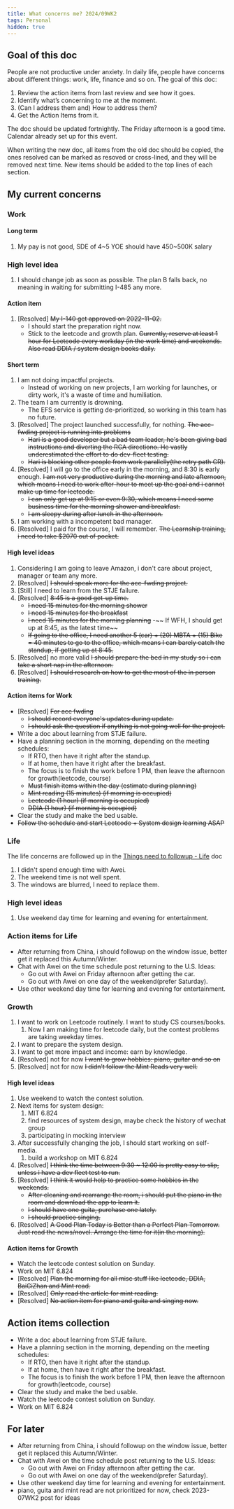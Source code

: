 ```yaml
---
title: What concerns me? 2024/09WK2
tags: Personal
hidden: true
---
```


## Goal of this doc

People are not productive under anxiety. In daily life, people have concerns about different things: work, life, finance and so on. The goal of this doc:

1. Review the action items from last review and see how it goes.
2. Identify what’s concerning to me at the moment.
3. (Can I address them and) How to address them?
4. Get the Action Items from it.

The doc should be updated fortnightly. The Friday afternoon is a good time. Calendar already set up for this event.

When writing the new doc, all items from the old doc should be copied, the ones resolved can be marked as resoved or cross-lined, and they will be removed next time. New items should be added to the top lines of each section.

## My current concerns

### Work

#### Long term

1. My pay is not good, SDE of 4\~5 YOE should have 450\~500K salary

### High level idea

1. I should change job as soon as possible. The plan B falls back, no meaning in waiting for submitting I-485 any more.

#### Action item

1. [Resolved] ~~My I-140 get approved on 2022-11-02.~~
    - I should start the preparation right now.
    - Stick to the leetcode and growth plan. ~~Currently, reserve at least 1 hour for Leetcode every workday (in the work time) and weekends. Also read DDIA / system design books daily.~~

#### Short term

1. I am not doing impactful projects.
    - Instead of working on new projects, I am working for launches, or dirty work, it's a waste of time and humiliation.
1. The team I am currently is drowning.
    - The EFS service is getting de-prioritized, so working in this team has no future.
1. [Resolved] The project launched successfully, for nothing. ~~The acc-fwding project is running into problems~~
    - ~~Hari is a good developer but a bad team leader, he's been giving bad instructions and diverting the RCA directiono. He vastly underestimated the effort to do dev-fleet testing.~~
    - ~~Hari is blocking other people from work parallelly(the retry path CR).~~
1. [Resolved] I will go to the office early in the morning, and 8:30 is early enough. ~~I am not very productive during the morning and late afternoon, which means I need to work after-hour to meet up the goal and i cannot make up time for leetcode.~~
    - ~~I can only get up at 9:15 or even 9:30, which means I need some business time for the morning shower and breakfast.~~
    - ~~I am sleepy during after lunch in the afternoon.~~
1. I am working with a incompetent bad manager.
1. [Resolved] I paid for the course, I will remember. ~~The Learnship training, i need to take $2070 out of pocket.~~

#### High level ideas

1. Considering I am going to leave Amazon, i don't care about project, manager or team any more.
1. [Resolved] ~~I should speak more for the acc-fwding project.~~
1. [Still] I need to learn from the  STJE failure.
1. [Resolved] ~~8:45 is a good get-up time.~~
    - ~~I need 15 minutes for the morning shower~~
    - ~~I need 15 minutes for the breakfast~~
    - ~~I need 15 minutes for the morning planning~~
    -~~ If WFH, I should get up at 8:45, as the latest time~~
    - ~~If going to the office, I need another 5 (car) + (20) MBTA + (15) Bike = 40 minutes to go to the office, which means I can barely catch the standup, if getting up at 8:45.~~
1. [Resolved] no more valid ~~I should prepare the bed in my study so i can take a short nap in the afternoon.~~
1. [Resolved] ~~I should research on how to get the most of the in person training.~~

#### Action items for Work

- [Resolved] ~~For acc fwding~~
  - ~~I should record everyone's updates during update.~~
  - ~~I should ask the question if anything is not going well for the project.~~
- Write a doc about learning from STJE failure.
- Have a planning section in the morning, depending on the meeting schedules:
  - If RTO, then have it right after the standup.
  - If at home, then have it right after the breakfast.
  - The focus is to finish the work before 1 PM, then leave the afternoon for growth(leetcode, course)
  - ~~Must finish items within the day (estimate during planning)~~
  - ~~Mint reading (15 minutes) (if morning is occupied)~~
  - ~~Leetcode (1 hour) (if morning is occupied)~~
  - ~~DDIA (1 hour) (if morning is occupied)~~
- Clear the study and make the bed usable.
- ~~Follow the schedule and start Leetcode + System design learning ASAP~~

### Life

The life concerns are followed up in the [Things need to followup - Life](Things-need-to-followup-Life.md) doc

1. I didn't spend enough time with Awei.
1. The weekend time is not well spent.
1. The windows are blurred, I need to replace them.

### High level ideas

1. Use weekend day time for learning and evening for entertainment.

### Action items for Life

- After returning from China, i should followup on the window issue, better get it replaced this Autumn/Winter.
- Chat with Awei on the time schedule post returning to the U.S. Ideas:
  - Go out with Awei on Friday afternoon after getting the car.
  - Go out with Awei on one day of the weekend(prefer Saturday).
- Use other weekend day time for learning and evening for entertainment.

### Growth

1. I want to work on Leetcode routinely. I want to study CS courses/books.
    1. Now I am making time for leetcode daily, but the contest problems are taking weekday times.
1. I want to prepare the system design.
1. I want to get more impact and income: earn by knowledge.
1. [Resolved] not for now ~~I want to grow hobbies: piano, guitar and so on~~
1. [Resolved] not for now ~~I didn’t follow the Mint Reads very well.~~

#### High level ideas

1. Use weekend to watch the contest solution.
1. Next items for system design:
    1. MIT 6.824
    1. find resources of system design, maybe check the history of wechat group
    1. participating in mocking interview
1. After successfully changing the job, I should start working on self-media.
    1. build a workshop on MIT 6.824
1. [Resolved] ~~I think the time between 9:30 ~ 12:00 is pretty easy to slip, unless i have a dev fleet test to run.~~
1. [Resolved] ~~I think it would help to practice some hobbies in the weekends.~~
    - ~~After cleaning and rearrange the room, i should put the piano in the room and download the app to learn it.~~
    - ~~I should have one guita, purchase one lately.~~
    - ~~I should practice singing.~~
1. [Resolved] ~~A Good Plan Today is Better than a Perfect Plan Tomorrow. Just read the news/novel. Arrange the time for it(in the morning).~~

#### Action items for Growth

- Watch the leetcode contest solution on Sunday.
- Work on MIT 6.824
- [Resolved] ~~Plan the morning for all misc stuff like leetcode, DDIA, BaiCiZhan and Mint read.~~
- [Resolved] ~~Only read the article for mint reading.~~
- [Resolved] ~~No action item for piano and guita and singing now.~~

## Action items collection

- Write a doc about learning from STJE failure.
- Have a planning section in the morning, depending on the meeting schedules:
  - If RTO, then have it right after the standup.
  - If at home, then have it right after the breakfast.
  - The focus is to finish the work before 1 PM, then leave the afternoon for growth(leetcode, course)
- Clear the study and make the bed usable.
- Watch the leetcode contest solution on Sunday.
- Work on MIT 6.824

## For later

- After returning from China, i should followup on the window issue, better get it replaced this Autumn/Winter.
- Chat with Awei on the time schedule post returning to the U.S. Ideas:
  - Go out with Awei on Friday afternoon after getting the car.
  - Go out with Awei on one day of the weekend(prefer Saturday).
- Use other weekend day time for learning and evening for entertainment.
- piano, guita and mint read are not prioritized for now, check 2023-07WK2 post for ideas
